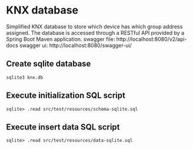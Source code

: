 # KNX database

Simplified KNX database to store which device has which group address assigned.
The database is accessed through a RESTful API provided by a Spring Boot Maven application.
swagger file: http://localhost:8080/v2/api-docs
swagger ui: http://localhost:8080/swagger-ui/

## Create sqlite database
```
sqlite3 knx.db
```

## Execute initialization SQL script
```
sqlite> .read src/test/resources/schema-sqlite.sql
```
## Execute insert data SQL script
```
sqlite> .read src/test/resources/data-sqlite.sql
```
